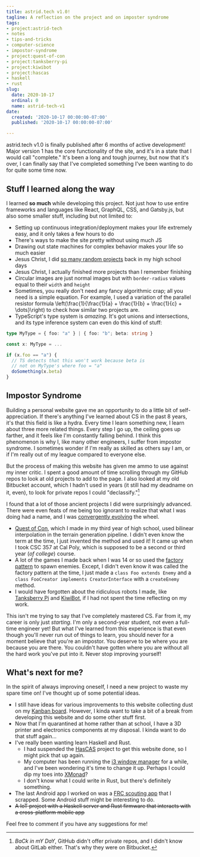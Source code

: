 ```yaml
---
title: astrid.tech v1.0!
tagline: A reflection on the project and on imposter syndrome
tags:
- project:astrid-tech
- notes
- tips-and-tricks
- computer-science
- impostor-syndrome
- project:quest-of-con
- project:tanksberry-pi
- project:kiwibot
- project:hascas
- haskell
- rust
slug:
  date: 2020-10-17
  ordinal: 0
  name: astrid-tech-v1
date:
  created: '2020-10-17 00:00:00-07:00'
  published: '2020-10-17 00:00:00-07:00'

---
```


astrid.tech v1.0 is finally published after 6 months of active development!
Major version 1 has the core functionality of the site, and it's in a state that
I would call "complete." It's been a long and tough journey, but now that it's
over, I can finally say that I've completed something I've been wanting to do
for quite some time now.

## Stuff I learned along the way

I learned **so much** while developing this project. Not just how to use entire
frameworks and languages like React, GraphQL, CSS, and Gatsby.js, but also some
smaller stuff, including but not limited to:

- Setting up continuous integration/deployment makes your life extremely easy,
  and it only takes a few hours to do
- There's ways to make the site pretty without using much JS
- Drawing out state machines for complex behavior makes your life so much easier
- Jesus Christ, I did [so many random projects](/projects/) back in my high
  school days
- Jesus Christ, I actually finished more projects than I remember finishing
- Circular images are just normal images but with `border-radius` values equal
  to their `width` and `height`
- Sometimes, you really don't need any fancy algorithmic crap; all you need is a
  simple equation. For example, I used a variation of the parallel resistor
  formula
  <m>\left(\frac{1}{\frac{1}{a} + \frac{1}{b} + \frac{1}{c} + \dots}\right)</m> to
  check how similar two projects are.
- TypeScript's type system is _amazing._ It's got unions and intersections, and
  its type inference system can even do this kind of stuff:

```typescript
type MyType = { foo: "a" } | { foo: "b"; beta: string }

const x: MyType = ...

if (x.foo == "a") {
  // TS detects that this won't work because beta is
  // not on MyType's where foo = "a"
  doSomething(x.beta)
}
```

## Impostor Syndrome

Building a personal website gave me an opportunity to do a little bit of
self-appreciation. If there's anything I've learned about CS in the past 8
years, it's that this field is like a hydra. Every time I learn something new, I
learn about three more related things. Every step I go up, the ceiling goes up
farther, and it feels like I'm constantly falling behind. I think this
phenomenon is why I, like many other engineers, I suffer from impostor syndrome.
I sometimes wonder if I'm really as skilled as others say I am, or if I'm really
out of my league compared to everyone else.

But the process of making this website has given me ammo to use against my inner
critic. I spent a good amount of time scrolling through my GitHub repos to look
at old projects to add to the page. I also looked at my old Bitbucket account,
which I hadn't used in years (it still had my deadname on it, even), to look for
private repos I could "declassify."[^1]

I found that a lot of those ancient projects I did were surprisingly advanced.
There were even feats of me being too ignorant to realize that what I was doing
had a name, and I was
[convergently evolving](https://en.wikipedia.org/wiki/Convergent_evolution) the
wheel.

- [Quest of Con](/projects/quest-of-con), which I made in my third year of high
  school, used bilinear interpolation in the terrain generation pipeline. I
  didn't even know the term at the time, I just invented the method and used it!
  It came up when I took CSC 357 at Cal Poly, which is supposed to be a second
  or third year (_of college_) course.
- A lot of the games I made back when I was 14 or so used the
  [factory pattern](https://en.wikipedia.org/wiki/Factory_method_pattern) to
  spawn enemies. Except, I didn't even know it was called the factory pattern at
  the time, I just made a `class Foo extends Enemy` and a
  `class FooCreator implements CreatorInterface` with a `createEnemy` method.
- I would have forgotten about the ridiculous robots I made, like
  [Tanksberry Pi](/projects/tanksberry-pi/) and [KiwiBot](/projects/kiwibot/),
  if I had not spent the time reflecting on my work.

This isn't me trying to say that I've completely mastered CS. Far from it, my
career is only just _starting_. I'm only a second-year student, not even a
full-time engineer yet! But what I've learned from this experience is that even
though you'll never run out of things to learn, you should never for a moment
believe that you're an impostor. You deserve to be where you are because you are
there. You couldn't have gotten where you are without all the hard work you've
put into it. Never stop improving yourself!

## What's next for me?

In the spirit of always improving oneself, I need a new project to waste my
spare time on! I've thought up of some potential ideas.

- I still have ideas for various improvements to this website collecting dust on
  my [Kanban board](https://github.com/ifd3f/astrid.tech/projects/1). However, I
  kinda want to take a bit of a break from developing this website and do some
  other stuff first.
- Now that I'm quarantined at home rather than at school, I have a 3D printer
  and electronics components at my disposal. I kinda want to do that stuff
  again...
- I've really been wanting learn Haskell and Rust.
  - I had suspended the [HasCAS](/projects/hascas/) project to get this website
    done, so I might pick that up again.
  - My computer has been running the [i3 window manager](https://i3wm.org/) for
    a while, and I've been wondering it's time to change it up. Perhaps I could
    dip my toes into [XMonad](https://xmonad.org/)?
  - I don't know what I could write in Rust, but there's definitely something.
- The last Android app I worked on was a
  [FRC scouting app](/projects/panther-scouting-app) that I scrapped. Some
  Android stuff might be interesting to do.
- ~~A IoT project with a Haskell server and Rust firmware that interacts with a
  cross-platform mobile app~~

Feel free to comment if you have any suggestions for me!

[^1]:
    _BaCk in mY DaY_, GitHub didn't offer private repos, and I didn't know about
    GitLab either. That's why they were on Bitbucket.